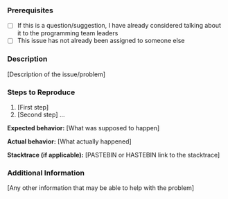 ### Prerequisites
* [ ] If this is a question/suggestion, I have already considered talking about it to the programming team leaders
* [ ] This issue has not already been assigned to someone else

### Description
[Description of the issue/problem]

### Steps to Reproduce
1. [First step]
2. [Second step]
...

**Expected behavior:** [What was supposed to happen]

**Actual behavior:** [What actually happened]

**Stacktrace (if applicable):** [PASTEBIN or HASTEBIN link to the stacktrace]

### Additional Information
[Any other information that may be able to help with the problem]